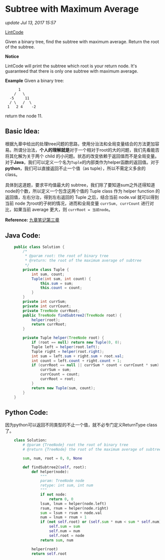 # Subtree with Maximum Average

_update Jul 13, 2017 15:57_

[LintCode](http://www.lintcode.com/en/problem/subtree-with-maximum-average/#)

Given a binary tree, find the subtree with maximum average. Return the root of the subtree.

 **Notice**

LintCode will print the subtree which root is your return node. It's guaranteed that there is only one subtree with maximum average.

**Example** Given a binary tree:

```text
      1
    /   \
  -5     11
  / \   /  \
 1   2 4    -2 
```

return the node 11.

## Basic Idea:

根据九章中给出的处理tree问题的思路，使用分治法和全局变量结合的方法更加容易。所谓分治法，**个人的理解就是**对于一个相对于root的大的问题，我们先看能否将其化解为关于两个 child 的小问题。状态的改变依赖于返回值而不是全局变量。对于**Java**，我们可以定义一个名为`Tuple`的内部类作为helper函数的返回值。对于**python**，我们可以直接返回不止一个值（as tuple），所以不需定义多余的 class。

具体到这道题，要求平均值最大的 subtree，我们除了要知道sum之外还得知道node的个数，所以定义一个包含这两个值的 Tuple class 作为 helper function 的返回值，左右分治，得到左右返回的 Tuple 之后，结合当前 node.val 就可以得到当前 node 为root的子树的情况，进而和全局变量 `currSum, currCount` 进行对比，如果当前 average 更大，则 `currRoot = 当前node`。

**Reference:** [九章笔记第三章](https://stomachache007.wordpress.com/2017/03/12/九章算法笔记-3-binary-tree-divide-conquer/)

## Java Code:

```java
    public class Solution {
        /*
         * @param root: the root of binary tree
         * @return: the root of the maximum average of subtree
         */
        private class Tuple {
            int sum, count;
            Tuple(int sum, int count) {
                this.sum = sum;
                this.count = count;
            }
        }
        private int currSum;
        private int currCount;
        private TreeNode currRoot;
        public TreeNode findSubtree2(TreeNode root) {
            helper(root);
            return currRoot;
        }

        private Tuple helper(TreeNode root) {
            if (root == null) return new Tuple(0, 0);
            Tuple left = helper(root.left);
            Tuple right = helper(root.right);
            int sum = left.sum + right.sum + root.val;
            int count = left.count + right.count + 1;
            if (currRoot == null || currSum * count < currCount * sum) {
                currSum = sum;
                currCount = count;
                currRoot = root;
            }
            return new Tuple(sum, count);
        }
    }
```

## Python Code:

因为python可以返回不同类型的不止一个值，就不必专门定义ReturnType class 了。

```python
    class Solution:
        # @param {TreeNode} root the root of binary tree
        # @return {TreeNode} the root of the maximum average of subtree

        sum, num, root = 0, 0, None

        def findSubtree2(self, root):
            def helper(node):
                """
                param: TreeNode node
                retype: int sum, int num
                """
                if not node:
                    return 0, 0
                lsum, lnum = helper(node.left)
                rsum, rnum = helper(node.right)
                sum = lsum + rsum + node.val
                num = lnum + rnum + 1
                if (not self.root) or (self.sum * num < sum * self.num):
                    self.sum = sum
                    self.num = num
                    self.root = node
                return sum, num

            helper(root)
            return self.root
```

